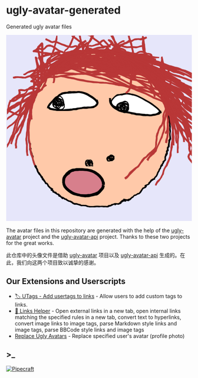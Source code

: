 # ugly-avatar-generated

Generated ugly avatar files

![ugly avatar](svg/00/0010afd433ff844eb3da1d22515a96f8.svg)

The avatar files in this repository are generated with the help of the [ugly-avatar](https://github.com/txstc55/ugly-avatar) project and the [ugly-avatar-api](https://github.com/mamumu123/next-api-share) project. Thanks to these two projects for the great works.

此仓库中的头像文件是借助 [ugly-avatar](https://github.com/txstc55/ugly-avatar) 项目以及 [ugly-avatar-api](https://github.com/mamumu123/next-api-share) 生成的。在此，我们向这两个项目致以诚挚的感谢。

## Our Extensions and Userscripts

- [🏷️ UTags - Add usertags to links](https://github.com/utags/utags) - Allow users to add custom tags to links.
- [🔗 Links Helper](https://github.com/utags/links-helper) - Open external links in a new tab, open internal links matching the specified rules in a new tab, convert text to hyperlinks, convert image links to image tags, parse Markdown style links and image tags, parse BBCode style links and image tags
- [Replace Ugly Avatars](https://github.com/utags/replace-ugly-avatars) - Replace specified user's avatar (profile photo)

## >\_

[![Pipecraft](https://img.shields.io/badge/site-pipecraft-brightgreen)](https://www.pipecraft.net)

